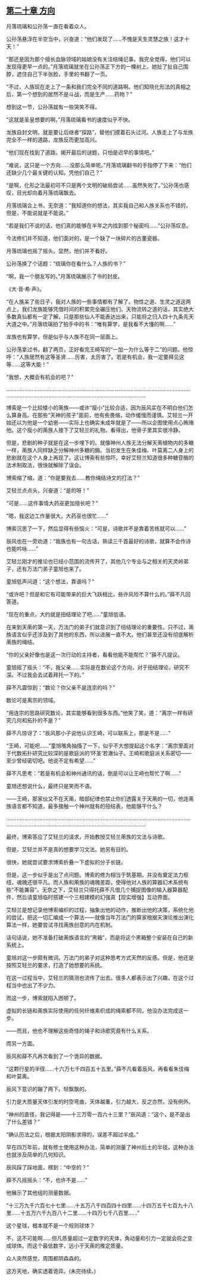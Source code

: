 ## [第二十章 方向](https://www.xxbiquge.com/11_11207/9111750.html)


  月落琉璃和公孙荡一直在看着众人。

  公孙荡悬浮在半空当中，兴奋道：“他们发现了……不愧是天生灵慧之族！这才十天！”

  “那还是因为那个擅长血脉领域的姑娘没有关注结绳记事。我完全觉得，他们可以发现得更早一点的。”月落琉璃就坐在公孙荡正下方的一棵树上。她扯了扯自己围脖，遮住自己下半张脸，手里的书翻了一页。

  “不过，人族现在走上了一条和我们完全不同的道路啊。他们知晓化形法的真相之后，第一个想到的居然不是斗战，而是生产……药物？”

  想到这一节，公孙荡就有一些哭笑不得。

  “这就是圣皇想要的啊。”月落琉璃看书的速度似乎不快。

  龙族自封文明，就是要让后继者“探路”，替他们摸着石头过河。人族走上了与龙族完全不一样的道路，龙族反而更加高兴。

  “他们现在找到了道路，揭开最后的谜题，只怕是迟早的事情吧。”

  “难说，这只是一个方向……没那么简单呢。”月落琉璃翻书的手指停了下来：“他们还缺少几个最关键的认知。凭他们自己？”

  “是啊，化形之法最初可不只是两个文明的破局尝试……虽然失败了。”公孙荡也感叹，目光却向着月落琉璃飘去。

  月落琉璃合上书，无奈道：“我知道你的想法，其实我自己和人族关系也不错的，但是，不能说就是不能说。”

  “若是我们不说的话，他们真的能够在半年之内找到那个秘密吗……”公孙荡叹息。

  今法修们并不知道，他们面对的，是一个缺了一块碎片的古董瓷器。

  月落琉璃也摇了摇头。显然，他们并不看好。

  公孙荡换了个话题：“琉璃你在看什么？人族的书？”

  “啊，我一个朋友写的。”月落琉璃展示了书的封皮。

  《大·音·希·声》。

  “在人族呆了些日子，我对人族的一些事情都有了解了。物性之道、生灵之道这两点上，我们龙族能够凭借时间的积累完全碾压他们。天物流转之道的话，其实绝大多数真仙都有一定了解，只是那些仙人不能表达出来，只能将之归入四十九条先天大道之中。”月落琉璃拍了拍手中的书：“唯有算学，是我看不大懂的啊……”

  龙族也有算学，但是似乎与人族不在同一层面上。

  公孙荡拿过书，翻了两页，正好看完王崎写的“一加一为什么等于二”的问题。他惊呼：“人族居然有这等圣贤……厉害，太厉害了。若是有机会，我一定要拜见这等……这等大能！”

  “我想，大概会有机会的吧？”

  ………………………………………………………………………………………………………………………………………………………………………………………………

  博索是一个比较矮小的萳族——或许“瘦小”比较合适，因为辰风实在不明白他们怎么算身高。在那些“天神的孩子”面前，他有些畏缩，动作缓慢而谨慎。艾轻兰一开始还以为他是一个幼崽——实际上也确实未成年就是了——所以企图使用点心贿赂他。这个瘦小的萳族人接下了艾轻兰的礼物。看得出，他骨子里其实很冷静。

  但是，悲剧的种子就是在这一步埋下的。就像神州人族无法分解天萳植物内的多糖一样，萳族人同样缺乏分解神州多糖的酶。当初发生在朱佳梅、叶莫离二人身上的悲剧就在这个人身上再现了。这让博索有些惊吓。幸好艾轻兰知道很多种糖苷酶的法术制取法，很快就解除了误会。

  博索缩了缩，道：“你是要我去……教你绳结诗文的打法？”

  艾轻兰点点头，兴奋道：“是的呀！”

  “可是……这件事情大药巫更加擅长吧？”

  “嗯，我这边工作量很大，大药巫也很忙……”

  博索沉思了一下，然后显得有些恼火：“可是，诗歌并不是靠着苦练就可以……”

  辰风也在一旁劝道：“我族也有一句古话，熟读三千首最好的诗歌，就算不会作诗也能吟咏……”

  艾轻兰刚才的推论也已经小范围的流传开了，其他几个专业与之相关的天灵岭弟子，还有万法门弟子童旭也来了。

  童旭低声问道：“这个想法，靠谱吗？”

  “或许吧？但是和它有可能带来的巨大飞跃相比，些许风险不算什么的。”薛不凡回答道。

  “现在的重点，大约就是扭结理论了吧……”童旭低语。

  在来到天萳的第一天，万法门的弟子们就意识到了纽结理论的重要性。只不过，萳族语言似乎还涉及到了其他的东西，所以进展一直不大。他们甚至还没有彻底解析萳族的绳结。

  “你的父亲好像也是这一次行动的主持者，看看他能不能帮忙？”薛不凡提议。

  童旭摇了摇头：“不，我父亲……实际是在数论这个方向，对于扭结理论，研究不深。不过我会去试着拜托一下的。”

  薛不凡震惊到：“数论？你父亲不是连宗的吗？”

  数论可是离宗的领域。

  “用连宗的思路研究数论，其实能够看到很多东西。”他笑了笑，道：“离宗一样有研究几何和拓扑的不是？”

  薛不凡惊讶了：“辰风那小子说他认识王崎，可以联系上，那是不是……”

  “王崎，可能吧……”童旭嘴角抽搐了一下，似乎不大想提起这个名字：“离宗里面对于代数拓扑研究比较深的是歌庭派的‘环圣’若澈仙子。王崎和歌庭派关系密切——至少曾经密切吧。他说不定有希望……”

  薛不凡思考：“若是有机会和神州通讯的话，倒是可以让王崎也帮忙了啊……”

  童旭还想说什么，最终只是笑而不语。

  ——王崎，那家伙又不在天萳，暗部纪律也禁止你们透露关于天萳的一切，他连萳族语言都不知道，最多接触一个神州就有的扭结表，他能够干什么？

  ………………………………………………………………………………………………………………………………………………………………………………………………

  最终，博索答应了艾轻兰的请求，开始教授艾轻兰萳族的文法与诗歌。

  但是，艾轻兰并不是真的想要学习文法。她另有目的。

  很快，她就尝试要求博索折叠一下虚拟的分子长链。

  但是，这一步似乎是出了点问题。博索的修为相当于筑基期，并没有奠定法力枢纽，魂魄还很平凡。而人族和萳族的魂魄差距，使得他对人族的算器幻术系统有些“不能兼容”。无奈之下，艾轻兰只得托薛不凡借几个捕捉图像的输入器算器配件，然后请童旭临时搭建一个三相建模的幻强真【现实增强】互动界面。

  艾轻兰是想记录他博索编织的过程，抽象出他的动作，推断出他的决策，系统化他的尝试，把这一切汇编成一个算法——就像当年万法门的算家根据天演论推出演化算法一样，她要尝试寻找萳族创意的内在机制。

  话句话说，她不准备打破萳族语言的“黑箱”，而是将这个黑箱整个安装在自己的新系统上。

  童旭对这一步颇有微词。万法门的弟子对这种思考方式天然的反感。但是，他还是按照艾轻兰的要求，打造了她想要的系统。

  在这一过程当中，艾轻兰的猜测也流传了出去。很多人都表示出了兴趣，在这个过程当中也出了不少力。

  而这一步，博索就陷入困顿了。

  虚拟的长链和萳族实际使用的任何纤维素织成的绳索都不同，他没办法完成这一步。

  ——而且，他也不理解这些奇怪的绳子和诗歌究竟有什么关系。

  而另一方面。

  辰风和薛不凡再次看到了一个诡异的数据。

  “这颗行星的半径……十六万七千四百五十五里。”薛不凡看着辰风，再看看朱佳梅和叶莫离。

  辰风下意识的蹦了两下。轻飘飘的。

  引力是大质量天体引发的时空弯曲，天体越重，引力越大，反之亦然，没有例外。

  “神州的直径，我记得是——十三万零一百六十三里？”辰风道：“这个，是不是出了什么差错？”

  “确认历法之后，根据太阳阴影求得的，误差不超过半成。”

  早在四万年前，就有修士使用这种办法，简单的测量了神州后土的半径。这种办法也就涉及简单的几何知识。

  辰风踩了踩地面，楞到：“中空的？”

  薛不凡摇摇头：“不，也许不是……”

  他展示了其他组的测量数据。

  “十三万九千六百七十七里……十五万八千四百四十四里……十四万五千七百九十八里……十五万六千九百八十二里……十四万七千八百里……”

  这个星球，根本就不是一个规则球体？

  不，这不可能啊……但凡质量超过一定数字的天体，角动量和引力一定就会将之变成球体。而这个最低数字，远小于天萳的推定质量。

  众人突然感觉，周围都阴森森的。

  这方天地，确实透着诡异。(未完待续。)

